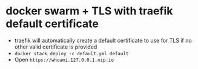 # docker swarm + TLS with traefik default certificate

* traefik will automatically create a default certificate to use for TLS if no other valid certificate is provided
* `docker stack deploy -c default.yml default`
* Open `https://whoami.127.0.0.1.nip.io`
